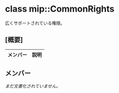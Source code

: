 # <a name="class-mipcommonrights"></a>class mip::CommonRights 
広くサポートされている権限。
  
## <a name="summary"></a>[概要]
 メンバー                        | 説明                                
--------------------------------|---------------------------------------------
  
## <a name="members"></a>メンバー
_まだ文書化されていません。_
